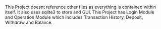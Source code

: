 This Project doesnt reference other files as everything is contained within itself. It also uses sqilte3 to store and GUI.
This Project has Login Module and Operation Module which includes Transaction History, Deposit, Withdraw and Balance. 
